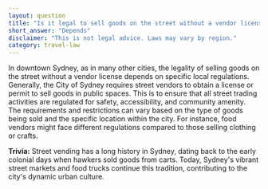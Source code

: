 ```yaml
---
layout: question
title: "Is it legal to sell goods on the street without a vendor license in downtown Sydney?"
short_answer: "Depends"
disclaimer: "This is not legal advice. Laws may vary by region."
category: travel-law
---
```

In downtown Sydney, as in many other cities, the legality of selling goods on the street without a vendor license depends on specific local regulations. Generally, the City of Sydney requires street vendors to obtain a license or permit to sell goods in public spaces. This is to ensure that all street trading activities are regulated for safety, accessibility, and community amenity. The requirements and restrictions can vary based on the type of goods being sold and the specific location within the city. For instance, food vendors might face different regulations compared to those selling clothing or crafts.

**Trivia:** Street vending has a long history in Sydney, dating back to the early colonial days when hawkers sold goods from carts. Today, Sydney's vibrant street markets and food trucks continue this tradition, contributing to the city's dynamic urban culture.
